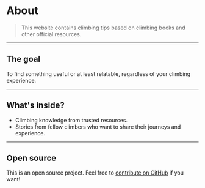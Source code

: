 # About 

> This website contains climbing tips based on climbing books and other official resources.

---

## The goal

To find something useful or at least relatable, regardless of your climbing experience.

---

## What's inside?

- Climbing knowledge from trusted resources.
- Stories from fellow climbers who want to share their journeys and experience.

---

## Open source

This is an open source project. Feel free to [contribute on GitHub](https://github.com/tsolakoua/cruxnotes.git) if you want!
